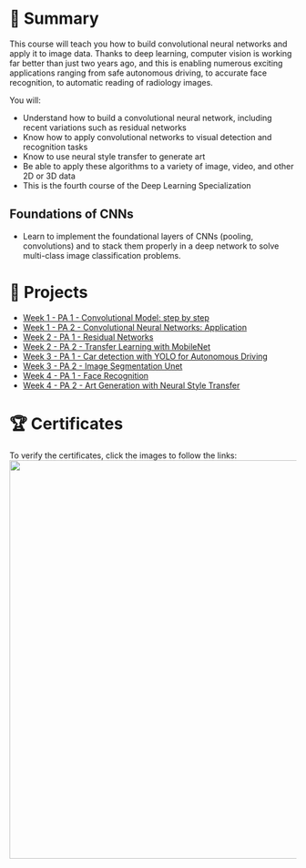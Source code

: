 # 📄 Summary
This course will teach you how to build convolutional neural networks and apply it to image data. Thanks to deep learning, computer vision is working far better than just two years ago, and this is enabling numerous exciting applications ranging from safe autonomous driving, to accurate face recognition, to automatic reading of radiology images.

You will:
* Understand how to build a convolutional neural network, including recent variations such as residual networks
* Know how to apply convolutional networks to visual detection and recognition tasks
* Know to use neural style transfer to generate art
* Be able to apply these algorithms to a variety of image, video, and other 2D or 3D data
* This is the fourth course of the Deep Learning Specialization

## Foundations of CNNs
* Learn to implement the foundational layers of CNNs (pooling, convolutions) and to stack them properly in a deep network to solve multi-class image classification problems.

# 📂 Projects
* [Week 1 - PA 1 - Convolutional Model: step by step](https://github.com/mauritsvzb/DeepLearning.AI-Deep-Learning-Specialization/blob/main/04.%20Convolutional%20Neural%20Networks%20(CNNs)/01.%20Foundations%20of%20Convolutional%20Neural%20Networks/Convolution_model_Step_by_Step_v1.ipynb)
* [Week 1 - PA 2 - Convolutional Neural Networks: Application](https://github.com/mauritsvzb/DeepLearning.AI-Deep-Learning-Specialization/blob/main/04.%20Convolutional%20Neural%20Networks%20(CNNs)/01.%20Foundations%20of%20Convolutional%20Neural%20Networks/Convolution_model_Application.ipynb)
* [Week 2 - PA 1 - Residual Networks](https://github.com/mauritsvzb/DeepLearning.AI-Deep-Learning-Specialization/blob/main/04.%20Convolutional%20Neural%20Networks%20(CNNs)/02.%20Deep%20Convolutional%20Models%3A%20Case%20Studies/Residual_Networks.ipynb)
* [Week 2 - PA 2 - Transfer Learning with MobileNet](https://github.com/mauritsvzb/DeepLearning.AI-Deep-Learning-Specialization/blob/main/04.%20Convolutional%20Neural%20Networks%20(CNNs)/02.%20Deep%20Convolutional%20Models%3A%20Case%20Studies/Transfer_learning_with_MobileNet_v1.ipynb)
* [Week 3 - PA 1 - Car detection with YOLO for Autonomous Driving](https://github.com/mauritsvzb/DeepLearning.AI-Deep-Learning-Specialization/blob/main/04.%20Convolutional%20Neural%20Networks%20(CNNs)/03.%20Object%20Detection/Autonomous_driving_application_Car_detection.ipynb)
* [Week 3 - PA 2 - Image Segmentation Unet](https://github.com/mauritsvzb/DeepLearning.AI-Deep-Learning-Specialization/blob/main/04.%20Convolutional%20Neural%20Networks%20(CNNs)/03.%20Object%20Detection/Image_segmentation_Unet_v2.ipynb)
* [Week 4 - PA 1 - Face Recognition](https://github.com/mauritsvzb/DeepLearning.AI-Deep-Learning-Specialization/blob/main/04.%20Convolutional%20Neural%20Networks%20(CNNs)/04.%20Special%20Applications%3A%20Face%20Recognition%20%26%20Neural%20Style%20Transfer/Face_Recognition.ipynb)
* [Week 4 - PA 2 - Art Generation with Neural Style Transfer](https://github.com/mauritsvzb/DeepLearning.AI-Deep-Learning-Specialization/blob/main/04.%20Convolutional%20Neural%20Networks%20(CNNs)/04.%20Special%20Applications%3A%20Face%20Recognition%20%26%20Neural%20Style%20Transfer/Art_Generation_with_Neural_Style_Transfer_1.ipynb)

# 🏆 Certificates 
To verify the certificates, click the images to follow the links:
[<img src="https://github.com/mauritsvzb/DeepLearning.AI-Deep-Learning-Specialization/assets/13508894/56aef1dc-5998-445c-8243-d486e919a052.png" width="700">](https://coursera.org/share/7817eea2624196aa6b03565be6e36db7)





